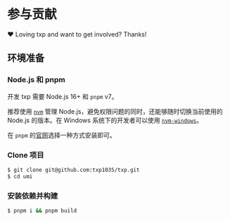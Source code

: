 # 参与贡献

❤️ Loving txp and want to get involved? Thanks!

## 环境准备

### Node.js 和 pnpm

开发 txp 需要 Node.js 16+ 和 `pnpm` v7。

推荐使用 [`nvm`](https://github.com/nvm-sh/nvm) 管理 Node.js，避免权限问题的同时，还能够随时切换当前使用的 Node.js 的版本。在 Windows 系统下的开发者可以使用 [`nvm-windows`](https://github.com/coreybutler/nvm-windows)。

在 `pnpm` 的[官网](https://pnpm.io/installation)选择一种方式安装即可。

### Clone 项目

```bash
$ git clone git@github.com:txp1035/txp.git
$ cd umi
```

### 安装依赖并构建

```bash
$ pnpm i && pnpm build
```
